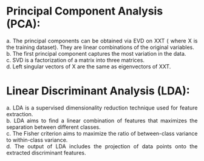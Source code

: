 <h1>Principal Component Analysis (PCA):</h1>
<p align="justify">a. The principal components can be obtained via EVD on XXT ( where X is the training dataset). They are linear combinations of the original variables. <br/>
b. The first principal component captures the most variation in the data. <br/>
c. SVD is a factorization of a matrix into three matrices. <br/>
d. Left singular vectors of X are the same as eigenvectors of XXT. <br/></p>

<h1>Linear Discriminant Analysis (LDA):</h1>
<p align="justify">a. LDA is a supervised dimensionality reduction technique used for feature extraction. <br/>
b. LDA aims to find a linear combination of features that maximizes the separation between different classes. <br/>
c. The Fisher criterion aims to maximize the ratio of between-class variance to within-class variance. <br/>
d. The output of LDA includes the projection of data points onto the extracted discriminant features. <br/></p>
